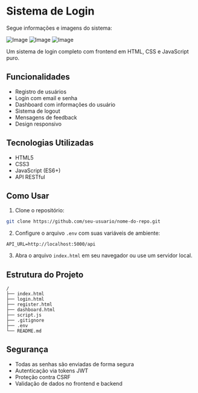 # Sistema de Login

Segue informações e imagens do sistema:

![Image](https://github.com/user-attachments/assets/0ee52e27-4f43-4855-8222-d233bc5cf6dd)
![Image](https://github.com/user-attachments/assets/ae2d8222-f50b-41f4-bdc1-62a4631e60ca)
![Image](https://github.com/user-attachments/assets/5cdc2c3f-ec37-4632-88ac-49599d695782)

Um sistema de login completo com frontend em HTML, CSS e JavaScript puro.

## Funcionalidades

- Registro de usuários
- Login com email e senha
- Dashboard com informações do usuário
- Sistema de logout
- Mensagens de feedback
- Design responsivo

## Tecnologias Utilizadas

- HTML5
- CSS3
- JavaScript (ES6+)
- API RESTful

## Como Usar

1. Clone o repositório:
```bash
git clone https://github.com/seu-usuario/nome-do-repo.git
```

2. Configure o arquivo `.env` com suas variáveis de ambiente:
```
API_URL=http://localhost:5000/api
```

3. Abra o arquivo `index.html` em seu navegador ou use um servidor local.

## Estrutura do Projeto

```
/
├── index.html
├── login.html
├── register.html
├── dashboard.html
├── script.js
├── .gitignore
├── .env
└── README.md
```

## Segurança

- Todas as senhas são enviadas de forma segura
- Autenticação via tokens JWT
- Proteção contra CSRF
- Validação de dados no frontend e backend

